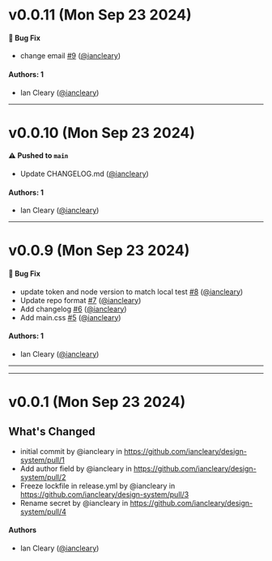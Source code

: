 # v0.0.11 (Mon Sep 23 2024)

#### 🐛 Bug Fix

- change email [#9](https://github.com/iancleary/design-system/pull/9) ([@iancleary](https://github.com/iancleary))

#### Authors: 1

- Ian Cleary ([@iancleary](https://github.com/iancleary))

---

# v0.0.10 (Mon Sep 23 2024)

#### ⚠️ Pushed to `main`

- Update CHANGELOG.md ([@iancleary](https://github.com/iancleary))

#### Authors: 1

- Ian Cleary ([@iancleary](https://github.com/iancleary))

---

# v0.0.9 (Mon Sep 23 2024)

#### 🐛 Bug Fix

- update token and node version to match local test [#8](https://github.com/iancleary/design-system/pull/8) ([@iancleary](https://github.com/iancleary))
- Update repo format [#7](https://github.com/iancleary/design-system/pull/7) ([@iancleary](https://github.com/iancleary))
- Add changelog [#6](https://github.com/iancleary/design-system/pull/6) ([@iancleary](https://github.com/iancleary))
- Add main.css [#5](https://github.com/iancleary/design-system/pull/5) ([@iancleary](https://github.com/iancleary))

#### Authors: 1

- Ian Cleary ([@iancleary](https://github.com/iancleary))

---


---

# v0.0.1 (Mon Sep 23 2024)

## What's Changed
* initial commit by @iancleary in https://github.com/iancleary/design-system/pull/1
* Add author field by @iancleary in https://github.com/iancleary/design-system/pull/2
* Freeze lockfile in release.yml by @iancleary in https://github.com/iancleary/design-system/pull/3
* Rename secret by @iancleary in https://github.com/iancleary/design-system/pull/4

#### Authors
* Ian Cleary ([@iancleary](https://github.com/iancleary))


